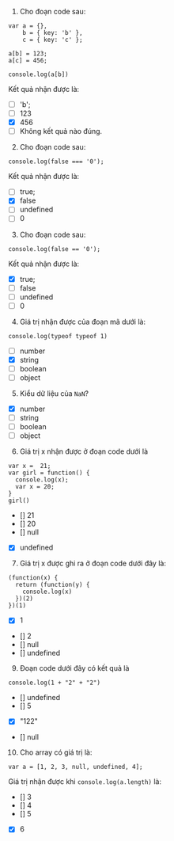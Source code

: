 1. Cho đoạn code sau:

```
var a = {},
    b = { key: 'b' },
    c = { key: 'c' };

a[b] = 123;
a[c] = 456;

console.log(a[b])
```

Kết quả nhận được là:

- [ ] 'b';
- [ ] 123
- [x] 456
- [ ] Không kết quả nào đúng.

2. Cho đoạn code sau:

```
console.log(false === '0');
```

Kết quả nhận được là:

- [ ] true;
- [x] false
- [ ] undefined
- [ ] 0

3. Cho đoạn code sau:

```
console.log(false == '0');
```

Kết quả nhận được là:

- [x] true;
- [ ] false
- [ ] undefined
- [ ] 0

4. Giá trị nhận được của đoạn mã dưới là:

```
console.log(typeof typeof 1)
```

- [ ] number
- [x] string
- [ ] boolean
- [ ] object

5. Kiểu dữ liệu của `NaN`?

- [x] number
- [ ] string
- [ ] boolean
- [ ] object

6. Giá trị x nhận được ở đoạn code dưới là

```
var x =  21;
var girl = function() {
  console.log(x);
  var x = 20;
}
girl()
```

- [] 21
- [] 20
- [] null
- [x] undefined

7. Giá trị x được ghi ra ở đoạn code dưới đây là:

```
(function(x) {
  return (function(y) {
    console.log(x)
  })(2)
})(1)
```

- [x] 1
- [] 2
- [] null
- [] undefined

9. Đoạn code dưới đây có kết quả là

```
console.log(1 + "2" + "2")
```

- [] undefined
- [] 5
- [x] "122"
- [] null

10. Cho array có giá trị là:

```
var a = [1, 2, 3, null, undefined, 4];
```

Giá trị nhận được khi `console.log(a.length)` là:

- [] 3
- [] 4
- [] 5
- [x] 6
